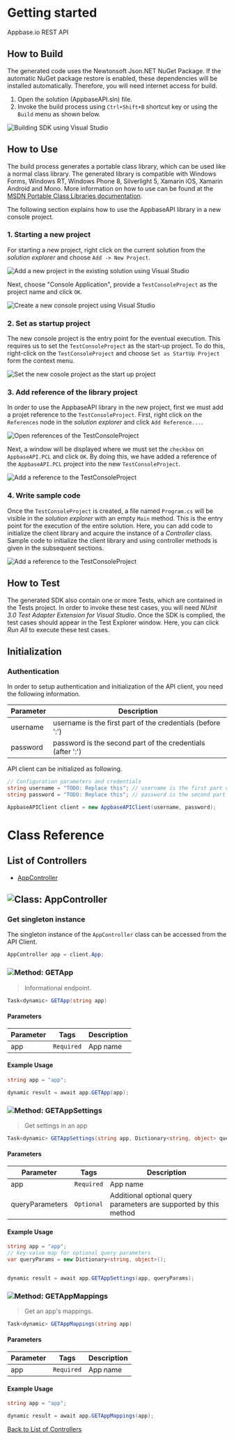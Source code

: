 # Getting started

Appbase.io REST API

## How to Build

The generated code uses the Newtonsoft Json.NET NuGet Package. If the automatic NuGet package restore
is enabled, these dependencies will be installed automatically. Therefore,
you will need internet access for build.

1. Open the solution (AppbaseAPI.sln) file.
2. Invoke the build process using `Ctrl+Shift+B` shortcut key or using the `Build` menu as shown below.

![Building SDK using Visual Studio](https://apidocs.io/illustration/cs?step=buildSDK&workspaceFolder=Appbase%20API-CSharp&workspaceName=AppbaseAPI&projectName=AppbaseAPI.PCL)

## How to Use

The build process generates a portable class library, which can be used like a normal class library. The generated library is compatible with Windows Forms, Windows RT, Windows Phone 8,
Silverlight 5, Xamarin iOS, Xamarin Android and Mono. More information on how to use can be found at the [MSDN Portable Class Libraries documentation](http://msdn.microsoft.com/en-us/library/vstudio/gg597391%28v=vs.100%29.aspx).

The following section explains how to use the AppbaseAPI library in a new console project.

### 1. Starting a new project

For starting a new project, right click on the current solution from the *solution explorer* and choose  ``` Add -> New Project ```.

![Add a new project in the existing solution using Visual Studio](https://apidocs.io/illustration/cs?step=addProject&workspaceFolder=Appbase%20API-CSharp&workspaceName=AppbaseAPI&projectName=AppbaseAPI.PCL)

Next, choose "Console Application", provide a ``` TestConsoleProject ``` as the project name and click ``` OK ```.

![Create a new console project using Visual Studio](https://apidocs.io/illustration/cs?step=createProject&workspaceFolder=Appbase%20API-CSharp&workspaceName=AppbaseAPI&projectName=AppbaseAPI.PCL)

### 2. Set as startup project

The new console project is the entry point for the eventual execution. This requires us to set the ``` TestConsoleProject ``` as the start-up project. To do this, right-click on the  ``` TestConsoleProject ``` and choose  ``` Set as StartUp Project ``` form the context menu.

![Set the new cosole project as the start up project](https://apidocs.io/illustration/cs?step=setStartup&workspaceFolder=Appbase%20API-CSharp&workspaceName=AppbaseAPI&projectName=AppbaseAPI.PCL)

### 3. Add reference of the library project

In order to use the AppbaseAPI library in the new project, first we must add a projet reference to the ``` TestConsoleProject ```. First, right click on the ``` References ``` node in the *solution explorer* and click ``` Add Reference... ```.

![Open references of the TestConsoleProject](https://apidocs.io/illustration/cs?step=addReference&workspaceFolder=Appbase%20API-CSharp&workspaceName=AppbaseAPI&projectName=AppbaseAPI.PCL)

Next, a window will be displayed where we must set the ``` checkbox ``` on ``` AppbaseAPI.PCL ``` and click ``` OK ```. By doing this, we have added a reference of the ```AppbaseAPI.PCL``` project into the new ``` TestConsoleProject ```.

![Add a reference to the TestConsoleProject](https://apidocs.io/illustration/cs?step=createReference&workspaceFolder=Appbase%20API-CSharp&workspaceName=AppbaseAPI&projectName=AppbaseAPI.PCL)

### 4. Write sample code

Once the ``` TestConsoleProject ``` is created, a file named ``` Program.cs ``` will be visible in the *solution explorer* with an empty ``` Main ``` method. This is the entry point for the execution of the entire solution.
Here, you can add code to initialize the client library and acquire the instance of a *Controller* class. Sample code to initialize the client library and using controller methods is given in the subsequent sections.

![Add a reference to the TestConsoleProject](https://apidocs.io/illustration/cs?step=addCode&workspaceFolder=Appbase%20API-CSharp&workspaceName=AppbaseAPI&projectName=AppbaseAPI.PCL)

## How to Test

The generated SDK also contain one or more Tests, which are contained in the Tests project.
In order to invoke these test cases, you will need *NUnit 3.0 Test Adapter Extension for Visual Studio*.
Once the SDK is complied, the test cases should appear in the Test Explorer window.
Here, you can click *Run All* to execute these test cases.

## Initialization

### Authentication
In order to setup authentication and initialization of the API client, you need the following information.

| Parameter | Description |
|-----------|-------------|
| username | username is the first part of the credentials (before ':') |
| password | password is the second part of the credentials (after ':') |



API client can be initialized as following.

```csharp
// Configuration parameters and credentials
string username = "TODO: Replace this"; // username is the first part of the credentials (before ':')
string password = "TODO: Replace this"; // password is the second part of the credentials (after ':')

AppbaseAPIClient client = new AppbaseAPIClient(username, password);
```



# Class Reference

## <a name="list_of_controllers"></a>List of Controllers

* [AppController](#app_controller)

## <a name="app_controller"></a>![Class: ](https://apidocs.io/img/class.png "AppbaseAPI.PCL.Controllers.AppController") AppController

### Get singleton instance

The singleton instance of the ``` AppController ``` class can be accessed from the API Client.

```csharp
AppController app = client.App;
```

### <a name="get_app"></a>![Method: ](https://apidocs.io/img/method.png "AppbaseAPI.PCL.Controllers.AppController.GETApp") GETApp

> Informational endpoint.


```csharp
Task<dynamic> GETApp(string app)
```

#### Parameters

| Parameter | Tags | Description |
|-----------|------|-------------|
| app |  ``` Required ```  | App name |


#### Example Usage

```csharp
string app = "app";

dynamic result = await app.GETApp(app);

```


### <a name="get_app_settings"></a>![Method: ](https://apidocs.io/img/method.png "AppbaseAPI.PCL.Controllers.AppController.GETAppSettings") GETAppSettings

> Get settings in an app


```csharp
Task<dynamic> GETAppSettings(string app, Dictionary<string, object> queryParameters = null)
```

#### Parameters

| Parameter | Tags | Description |
|-----------|------|-------------|
| app |  ``` Required ```  | App name |
| queryParameters | ``` Optional ``` | Additional optional query parameters are supported by this method |


#### Example Usage

```csharp
string app = "app";
// key-value map for optional query parameters
var queryParams = new Dictionary<string, object>();


dynamic result = await app.GETAppSettings(app, queryParams);

```


### <a name="get_app_mappings"></a>![Method: ](https://apidocs.io/img/method.png "AppbaseAPI.PCL.Controllers.AppController.GETAppMappings") GETAppMappings

> Get an app's mappings.


```csharp
Task<dynamic> GETAppMappings(string app)
```

#### Parameters

| Parameter | Tags | Description |
|-----------|------|-------------|
| app |  ``` Required ```  | App name |


#### Example Usage

```csharp
string app = "app";

dynamic result = await app.GETAppMappings(app);

```


[Back to List of Controllers](#list_of_controllers)




